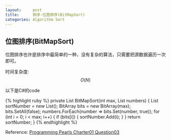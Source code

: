 ```yaml
---
layout:     post
title:      排序-位图排序(BitMapSort)
categories: Algorithm Sort
---
```



## 位图排序(BitMapSort)

位图排序也许是排序中最简单的一种，没有复杂的算法，只需要把源数据遍历一次即可。

时间复杂度: $$ O(N) $$

以下是C#的code

{% highlight ruby %}
private List<int> BitMapSort(int max, List<int> numbers)
{
    List<int> sortNumber = new List<int>();
    BitArray bits = new BitArray(max);
    bits.SetAll(false);
    numbers.ForEach(number => bits.Set(number, true));
    for (int i = 0; i < max; i++)
    {
        if (bits[i])
        {
            sortNumber.Add(i);
        }
    }
    return sortNumber;
}
{% endhighlight %}

Reference: [Programming Pearls Charter01 Question03][1]

[1]: https://github.com/SilverW0o0W/Blog-Code/blob/b069cd6e2c840b6723bacbd246fd3e17305096ae/Programming%20Pearls/Charter01/Charter01/Question_03.cs